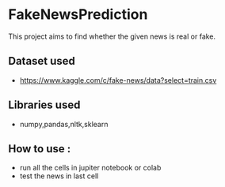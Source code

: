 # FakeNewsPrediction
  This project aims to find whether the given news is real or fake.
## Dataset used
  - https://www.kaggle.com/c/fake-news/data?select=train.csv
## Libraries used 
  - numpy,pandas,nltk,sklearn
## How to use :
  - run all the cells in jupiter notebook or colab
  - test the news in last cell
